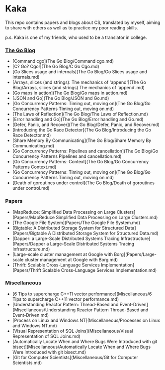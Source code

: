 # Kaka

This repo contains papers and blogs about CS, translated by myself, aiming to share with others as well as to practice my poor reading skills.

p.s. Kaka is one of my friends, who used to be a translator in college.

### [The Go Blog](https://blog.golang.org/)

* [Command cgo](The Go Blog/Command cgo.md)
* [C? Go? Cgo!](The Go Blog/C Go Cgo.md)
* [Go Slices usage and internals](The Go Blog/Go Slices usage and internals.md)
* [Arrays, slices (and strings): The mechanics of 'append'](The Go Blog/Arrays, slices \(and strings\) The mechanics of 'append'.md)
* [Go maps in action](The Go Blog/Go maps in action.md)
* [JSON and Go](The Go Blog/JSON and Go.md)
* [Go Concurrency Patterns: Timing out, moving on](The Go Blog/Go Concurrency Patterns Timing out, moving on.md)
* [The Laws of Reflection](The Go Blog/The Laws of Reflection.md)
* [Error handling and Go](The Go Blog/Error handling and Go.md)
* [Defer, Panic, and Recover](The Go Blog/Defer, Panic, and Recover.md)
* [Introducing the Go Race Detector](The Go Blog/Introducing the Go Race Detector.md)
* [Share Memory By Communicating](The Go Blog/Share Memory By Communicating.md)
* [Go Concurrency Patterns: Pipelines and cancellation](The Go Blog/Go Concurrency Patterns Pipelines and cancellation.md)
* [Go Concurrency Patterns: Context](The Go Blog/Go Concurrency Patterns Context.md)
* [Go Concurrency Patterns: Timing out, moving on](The Go Blog/Go Concurrency Patterns Timing out, moving on.md)
* [Death of goroutines under control](The Go Blog/Death of goroutines under control.md)

### Papers

* [MapReduce: Simplified Data Processing on Large Clusters](Papers/MapReduce Simplified Data Processing on Large Clusters.md)
* [The Google File System](Papers/The Google File System.md)
* [Bigtable: A Distributed Storage System for Structured Data](Papers/Bigtable A Distributed Storage System for Structured Data.md)
* [Dapper: a Large-Scale Distributed Systems Tracing Infrastructure](Papers/Dapper a Large-Scale Distributed Systems Tracing Infrastructure.md)
* [Large-scale cluster management at Google with Borg](Papers/Large-scale cluster management at Google with Borg.md)
* [Thrift: Scalable Cross-Language Services Implementation](Papers/Thrift Scalable Cross-Language Services Implementation.md)

### Miscellaneous

* [6 Tips to supercharge C++11 vector performance](Miscellaneous/6 Tips to supercharge C++11 vector performance.md)
* [Understanding Reactor Pattern: Thread-Based and Event-Driven](Miscellaneous/Understanding Reactor Pattern Thread-Based and Event-Driven.md)
* [Process on Linux and Windows NT](Miscellaneous/Processes on Linux and Windows NT.md)
* [Visual Representation of SQL Joins](Miscellaneous/Visual Representation of SQL Joins.md)
* [Automatically Locate When and Where Bugs Were Introduced with git bisect](Miscellaneous/Automatically Locate When and Where Bugs Were Introduced with git bisect.md)
* [Git for Computer Scientists](Miscellaneous/Git for Computer Scientists.md)